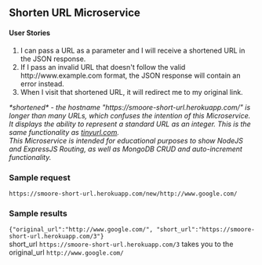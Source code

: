 <h2>Shorten URL Microservice</h2>

<h4>User Stories</h4>
<ol>
	<li>I can pass a URL as a parameter and I will receive a shortened URL in the JSON response.</li>
	<li>If I pass an invalid URL that doesn't follow the valid http://www.example.com format, the JSON response will contain an error instead.</li>
	<li>When I visit that shortened URL, it will redirect me to my original link.</li>
</ol>

<cite>
	*shortened* - the hostname "https://smoore-short-url.herokuapp.com/" is longer than many URLs, which confuses the intention of this Microservice.<br />  
	It displays the ability to represent a standard URL as an integer.  This is the same functionality as <a href="http://tinyurl.com" target="_blank">tinyurl.com</a>.<br />
	This Microservice is intended for educational purposes to show NodeJS and ExpressJS Routing, as well as MongoDB CRUD and auto-increment functionality.
</cite>

<h3>Sample request</h3>
<div><code>https://smoore-short-url.herokuapp.com/new/http://www.google.com/</code></div>
<h3>Sample results</h3>
<div><code>{"original_url":"http://www.google.com/", "short_url":"https://smoore-short-url.herokuapp.com/3"}</code></div>

<div>
	short_url <code>https://smoore-short-url.herokuapp.com/3</code> 
	takes you to the original_url <code>http://www.google.com/</code>
</div>